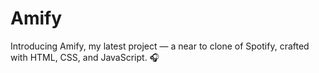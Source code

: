 # Amify
Introducing Amify, my latest project — a near to clone of Spotify, crafted with HTML, CSS, and JavaScript. 🎧
